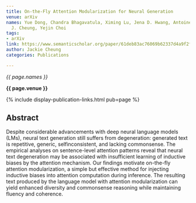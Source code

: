 ```yaml
---
title: On-the-Fly Attention Modularization for Neural Generation
venue: arXiv
names: Yue Dong, Chandra Bhagavatula, Ximing Lu, Jena D. Hwang, Antoine Bosselut,
  J. Cheung, Yejin Choi
tags:
- arXiv
link: https://www.semanticscholar.org/paper/61deb83ac76069b62337d4a9f2f28b099e5e8d1e
author: Jackie Cheung
categories: Publications

---
```


*{{ page.names }}*

**{{ page.venue }}**

{% include display-publication-links.html pub=page %}

## Abstract

Despite considerable advancements with deep neural language models (LMs), neural text generation still suffers from degeneration: generated text is repetitive, generic, selfinconsistent, and lacking commonsense. The empirical analyses on sentence-level attention patterns reveal that neural text degeneration may be associated with insufficient learning of inductive biases by the attention mechanism. Our findings motivate on-the-fly attention modularization, a simple but effective method for injecting inductive biases into attention computation during inference. The resulting text produced by the language model with attention modularization can yield enhanced diversity and commonsense reasoning while maintaining fluency and coherence.